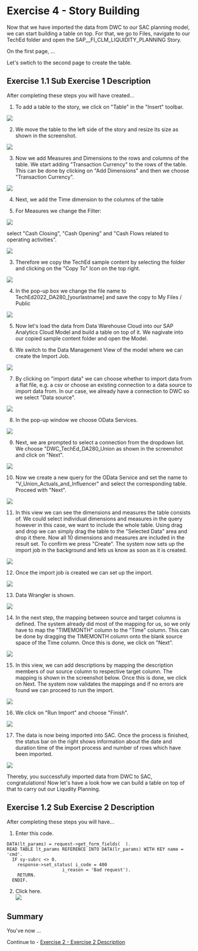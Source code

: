 

# Exercise 4 - Story Building
Now that we have imported the data from DWC to our SAC planning model, we can start building a table on top.
For that, we go to Files, navigate to our TechEd folder and open the SAP__FI_CLM_LIQUIDITY_PLANNING Story.

On the first page, ...

Let's swtich to the second page to create the table.






## Exercise 1.1 Sub Exercise 1 Description

After completing these steps you will have created...

1. To add a table to the story, we click on "Table" in the "Insert" toolbar.

![](/exercises/4_Story_Building/images/screenshot01.png)

2. We move the table to the left side of the story and resize its size as shown in the screenshot.

![](/exercises/4_Story_Building/images/screenshot02.png)


3. Now we add Measures and Dimensions to the rows and columns of the table. We start adding "Transaction Currency" to the rows of the table. 
This can be done by clicking on "Add Dimensions" and then we choose "Transaction Currency".

![](/exercises/4_Story_Building/images/screenshot03.png)

4. Next, we add the Time dimension to the columns of the table

5. For Measures we change the Filter:

![](/exercises/4_Story_Building/images/screenshot04.png)

select "Cash Closing", "Cash Opening" and "Cash Flows related to operating activities".

![](/exercises/4_Story_Building/images/screenshot05.png)




3. Therefore we copy the TechEd sample content by selecting the folder and clicking on the "Copy To" Icon on the top right.

![](/exercises/4_Story_Building/images/screenshot03.png)
 
4. In the pop-up box we change the file name to TechEd2022_DA280_[yourlastname] and save the copy to My Files / Public

![](/exercises/4_Story_Building/images/screenshot04.png)

5. Now let's load the data from Data Warehouse Cloud into our SAP Analytics Cloud Model and build a table on top of it. We nagivate into our copied sample content folder and open the Model.


6. We switch to the Data Management View of the model where we can create the Import Job.

![](/exercises/4_Story_Building/images/screenshot06.png)

7. By clicking on "import data" we can choose whether to import data from a flat file, e.g. a csv or choose an existing connection to a data source to import data from. In our case, we already have a connection to DWC so we select "Data source".

![](/exercises/4_Story_Building/images/screenshot07.png)


8. In the pop-up window we choose OData Services.

![](/exercises/4_Story_Building/images/screenshot08.png)

9. Next, we are prompted to select a connection from the dropdown list. We choose "DWC_TechEd_DA280_Union as shown in the screenshot and click on "Next".

![](/exercises/4_Story_Building/images/screenshot09.png)

10. Now we create a new query for the OData Service and set the name to "V_Union_Actuals_and_Influencer" and select the corresponding table. Proceed with "Next".

![](/exercises/4_Story_Building/images/screenshot10.png)


11. In this view we can see the dimensions and measures the table consists of. We could select individual dimensions and measures in the query however in this case, we want to include the whole table. Using drag and drop we can simply drag the table to the "Selected Data" area and drop it there. Now all 10 dimensions and measures are included in the result set. To confirm we press "Create". The system now sets up the import job in the background and lets us know as soon as it is created.

![](/exercises/4_Story_Building/images/screenshot11.png)


12. Once the import job is created we can set up the import.


![](/exercises/4_Story_Building/images/screenshot12.png)

13. Data Wrangler is shown.

![](/exercises/4_Story_Building/images/screenshot13.png)

14. In the next step, the mapping between source and target columns is defined. The system already did most of the mapping for us, so we only have to map the "TIMEMONTH" column to the "Time" column. This can be done by dragging the TIMEMONTH column onto the blank source space of the Time column. Once this is done, we click on "Next".

![](/exercises/4_Story_Building/images/screenshot14.png)

15. In this view, we can add descriptions by mapping the description members of our source column to respective target column. The mapping is shown in the screenshot below. Once this is done, we click on Next. The system now validates the mappings and if no errors are found we can proceed to run the import.

![](/exercises/4_Story_Building/images/screenshot15.png)


16. We click on "Run Import" and choose "Finish". 

![](/exercises/4_Story_Building/images/screenshot16.png)

17. The data is now being imported into SAC. Once the process is finished, the status bar on the right shows information about the date and duration time of the import process and number of rows which have been imported. 

![](/exercises/4_Story_Building/images/screenshot17.png)

Thereby, you successfully imported data from DWC to SAC, congratulations!
Now let's have a look how we can build a table on top of that to carry out our Liqudity Planning.
























## Exercise 1.2 Sub Exercise 2 Description

After completing these steps you will have...

1.	Enter this code.
```abap
DATA(lt_params) = request->get_form_fields(  ).
READ TABLE lt_params REFERENCE INTO DATA(lr_params) WITH KEY name = 'cmd'.
  IF sy-subrc <> 0.
    response->set_status( i_code = 400
                     i_reason = 'Bad request').
    RETURN.
  ENDIF.

```

2.	Click here.
<br>![](/exercises/ex1/images/01_02_0010.png)


## Summary

You've now ...

Continue to - [Exercise 2 - Exercise 2 Description](../ex2/README.md)

